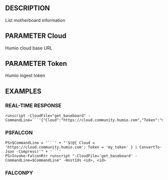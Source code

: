 ## DESCRIPTION
List motherboard information

## PARAMETER Cloud
Humio cloud base URL

## PARAMETER Token
Humio ingest token

## EXAMPLES

### REAL-TIME RESPONSE
```
runscript -CloudFile="get_baseboard" -CommandLine=```'{"Cloud":"https://cloud.community.humio.com","Token":"my_token"}'```
```
### PSFALCON
```
PS>$CommandLine = '```' + "'$(@{ Cloud = 'https://cloud.community.humio.com'; Token = 'my_token' } | ConvertTo-Json -Compress)'" + '```'
PS>Invoke-FalconRtr runscript "-CloudFile='get_baseboard' -CommandLine=$CommandLine" -HostIds <id>, <id>
```
### FALCONPY
